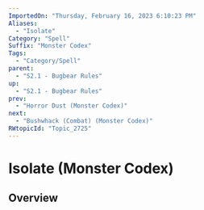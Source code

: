 ```yaml
---
ImportedOn: "Thursday, February 16, 2023 6:10:23 PM"
Aliases:
  - "Isolate"
Category: "Spell"
Suffix: "Monster Codex"
Tags:
  - "Category/Spell"
parent:
  - "S2.1 - Bugbear Rules"
up:
  - "S2.1 - Bugbear Rules"
prev:
  - "Horror Dust (Monster Codex)"
next:
  - "Bushwhack (Combat) (Monster Codex)"
RWtopicId: "Topic_2725"
---
```

# Isolate (Monster Codex)
## Overview
